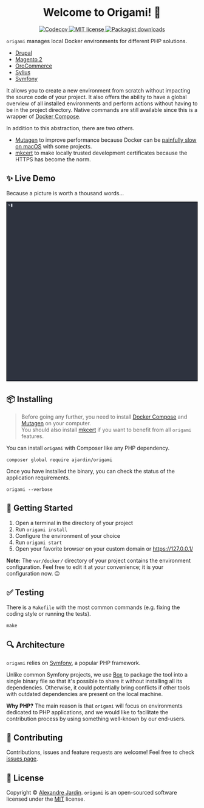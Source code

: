 <h1 align="center">Welcome to Origami! 👋</h1>
<p align="center">
  <a href="https://codecov.io/gh/origamiphp/source" target="_blank">
    <img src="https://img.shields.io/codecov/c/github/origamiphp/source?style=for-the-badge" alt="Codecov"/>
  </a>

  <a href="https://github.com/origamiphp/source/blob/master/LICENSE" target="_blank">
    <img src="https://img.shields.io/github/license/origamiphp/source?color=blue&style=for-the-badge" alt="MIT license">
  </a>

  <a href="https://packagist.org/packages/ajardin/origami" target="_blank">
    <img src="https://img.shields.io/packagist/dt/ajardin/origami?style=for-the-badge" alt="Packagist downloads"/>
  </a>
</p>

`origami` manages local Docker environments for different PHP solutions.
* [Drupal][drupal]
* [Magento 2][magento]
* [OroCommerce][orocommerce]
* [Sylius][sylius]
* [Symfony][symfony]

It allows you to create a new environment from scratch without impacting the source code of your project. It also
offers the ability to have a global overview of all installed environments and perform actions without having to be in
the project directory. Native commands are still available since this is a wrapper of [Docker Compose][docker].

In addition to this abstraction, there are two others.
* [Mutagen][mutagen] to improve performance because Docker can be [painfully slow on macOS][issue] with some projects.
* [mkcert][mkcert] to make locally trusted development certificates because the HTTPS has become the norm.

✨ Live Demo
------------
Because a picture is worth a thousand words...

![Demo](/docs/origami.gif)

📦 Installing
-------------
> Before going any further, you need to install [Docker Compose][docker] and [Mutagen][mutagen] on your computer.  
> You should also install [mkcert][mkcert] if you want to benefit from all `origami` features.

You can install `origami` with Composer like any PHP dependency.
```shell script
composer global require ajardin/origami
```

Once you have installed the binary, you can check the status of the application requirements.
```shell script
origami --verbose
```

🚀 Getting Started
------------------
1. Open a terminal in the directory of your project
2. Run `origami install`
3. Configure the environment of your choice
4. Run `origami start`
5. Open your favorite browser on your custom domain or https://127.0.0.1/

**Note:** The `var/docker/` directory of your project contains the environment configuration. Feel free to edit it at
your convenience; it is your configuration now. 😉

✅ Testing
----------
There is a `Makefile` with the most common commands (e.g. fixing the coding style or running the tests).

```shell script
make
```

🔍 Architecture
---------------
`origami` relies on [Symfony][symfony], a popular PHP framework.

Unlike common Symfony projects, we use [Box][box] to package the tool into a single binary file so that it's possible to
share it without installing all its dependencies. Otherwise, it could potentially bring conflicts if other tools with 
outdated dependencies are present on the local machine.

**Why PHP?** The main reason is that `origami` will focus on environments dedicated to PHP applications, and we would
like to facilitate the contribution process by using something well-known by our end-users.

🤝 Contributing
---------------
Contributions, issues and feature requests are welcome! Feel free to check [issues page][contributions].

📝 License
----------
Copyright © [Alexandre Jardin][me]. `origami` is an open-sourced software licensed under the [MIT](/LICENSE) license.

<!-- Resources -->
[box]: https://github.com/humbug/box/
[contributions]: https://github.com/origamiphp/source/issues
[docker]: https://docs.docker.com/compose/
[drupal]: https://drupal.org/
[issue]: https://github.com/docker/for-mac/issues/1592
[magento]: https://magento.com/
[me]: https://github.com/ajardin
[mkcert]: https://github.com/FiloSottile/mkcert
[mutagen]: https://mutagen.io/
[orocommerce]: https://oroinc.com/
[sylius]: https://sylius.com/
[symfony]: https://symfony.com/
